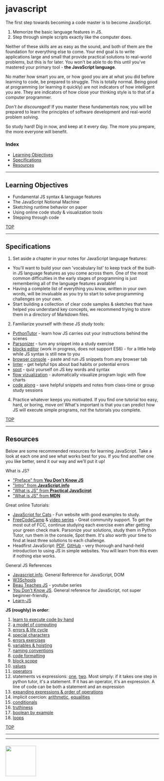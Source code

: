 # javascript

The first step towards becoming a code master is to become JavaScript.  

1. Memorize the basic language features in JS.
2. Step through simple scripts exactly like the computer does.

Neither of these skills are as easy as the sound, and both of them are the foundation for everything else to come.  Your end goal is to write applications large and small that provide practical solutions to real-world problems, but this is for later.  You won't be able to do this until you've mastered your primary tool - __the JavaScript language__.  

No matter how smart you are, or how good you are at what you did before learning to code, be prepared to struggle.  This is totally normal.  Being good at programming (or learning it quickly) are not indicators of how intelligent you are.  They are indicators of how close your thinking style is to that of a computer programmer.  

_Don't be discouraged!_  If you master these fundamentals now, you will be prepared to learn the principles of software development and real-world problem solving. 

So study hard! Dig in now, and keep at it every day.  The more you prepare, the more everyone will benefit.



### Index
* [Learning Objectives](#learning-objectives)
* [Specifications](#specifications)
* [Resources](#resources)

---

## Learning Objectives


* Fundamental JS syntax & language features
* The JavaScript Notional Machine
* Sketching runtime behavior on paper
* Using online code study & visualization tools 
* Stepping through code



[TOP](#index)

---

## Specifications

1. Set aside a chapter in your notes for JavaScript language features:    
  * You'll want to build your own 'vocabulary list' to keep track of the built-in JS language features as you come across them.  One of the most common difficulties in the early stages of programming is just remembering all of the language features available!  
  * Having a complete list of everything you know, written in your own words, will be invaluable as you try to start to solve programming challenges on your own.
  * Start building a collection of clear code samples & sketches that have helped you understand key concepts, we recommend trying to store them in a directory of Markdown files.   
2. Familiarize yourself with these JS study tools: 
  * [PythonTutor](http://www.pythontutor.com/javascript.html#mode=edit) - learn how JS carries out your instructions behind the scenes
  * [Parsonizer](https://janke-learning.github.io/parsonizer) - turn any snippet into a study exercise
  * [blocks editor](https://janke-learning.github.io/blockit) (work in progress, does not support ES6) - for a little help while JS syntax is still new to you
  * [browser console](https://stackoverflow.com/questions/66420/how-do-you-launch-the-javascript-debugger-in-google-chrome) - paste and run JS snippets from any browser tab
  * [linter](https://janke-learning.github.io/linter) - get helpful tips about bad habits or potential errors
  * [spot](https://janke-learning.github.io/spot) - quiz yourself on JS key words and syntax
  * [flow vizualization](https://janke-learning.github.io/flowviz) - automatically visualize program logic with flow charts
  * [code along](https://janke-learning.github.io/code-along) - save helpful snippets and notes from class-time or group study sessions
4. Practice whatever keeps you motivated. If you find one tutorial too easy, hard, or boring, move on!  What's important is that you can predict how JS will execute simple programs, not the tutorials you complete.

[TOP](#index)

---

## Resources

Below are some recommended resources for learning JavaScript.  Take a look at each one and see what works best for you.  If you find another one you like better, send it our way and we'll put it up!

What is JS?
* ["Preface" from __You Don't Know JS__](https://github.com/getify/You-Dont-Know-JS/blob/master/preface.md)
* ["Intro" from __JavaScript.info__](https://javascript.info/intro)
* ["What is JS" from __Practical JavaScirpt__](https://shawnr.gitbooks.io/practical-introduction-to-javascript/content/what-is-javascript/)
* ["What is JS" from __MDN__](https://developer.mozilla.org/en-US/docs/Learn/JavaScript/First_steps/What_is_JavaScript)


Great online Tutorials:
* [JavaScript for Cats](http://jsforcats.com) - Fun website with good examples to study.
* [FreeCodeCamp](https://www.freecodecamp.org) & [video series](https://medium.freecodecamp.org/my-giant-javascript-basics-course-is-now-live-on-youtube-and-its-100-free-9020a21bbc27) - Great community support.  To get the most out of FCC, continue studying each exercise even after getting your green check mark. Parsonize your solutions, study them in Python Tutor, run them in the console, Spot them.  It's also worth your time to find at least three solutions to each challenge.
* Headfirst JavaScript: [PDF](http://wickedlysmart.com/wp-content/uploads/2014/03/Head_First_JavaScript_Programming_SampleChapter.pdf), [GitHub](https://github.com/bethrobson/Head-First-JavaScript-Programming) - very thorough and hand-held introduction to using JS in simple websites. You will learn from this even if nothing else works.


General JS References 
* [Javascript.info](https://javascript.info). General Reference for JavaScript, DOM
* [W3Schools](https://www.w3schools.com/jS/default.asp)
* [Beau Teaches JS](https://www.youtube.com/watch?v=le-URjBhevE&list=PLWKjhJtqVAbk2qRZtWSzCIN38JC_NdhW5) - youtube series
* [You Don't Know JS](https://github.com/getify/You-Dont-Know-JS/blob/master/up%20&%20going/README.md#you-dont-know-js-up--going). General reference for JavaScript, not super beginner-friendly.
* [Learn-JS](http://www.learn-js.org)



__JS (roughly) in order__:
1. [learn to execute code by hand](https://github.com/janke-learning/js-notional-machine)
1. [a model of computing](https://docs.google.com/presentation/d/1uKGPsFpv5BzRzzkvz2TaplWSx_oelMOlUHa0zg770vY/edit#slide=id.p)
1. [errors & life cycle](https://github.com/janke-learning/errors-and-life-cycle)
1. [special characters](https://github.com/HackYourFuture/fundamentals/blob/master/fundamentals/names_of_special_characters.md)
1. [errors exercises](https://github.com/janke-learning/errors)
1. [variables & hoisting](https://github.com/janke-learning/variables-and-hoisting)
1. [naming conventions](https://github.com/HackYourFuture/fundamentals/blob/master/fundamentals/naming_conventions.md)
1. [code formatting](https://github.com/HackYourFutureBelgium/fundamentals/blob/master/fundamentals/code_formatting.md)
1. [block scope](https://github.com/janke-learning/block-scope-let-vs-var)
1. [values](https://github.com/HackYourFutureBelgium/fundamentals/blob/master/fundamentals/values.md)
1. [operators](https://github.com/HackYourFutureBelgium/fundamentals/blob/master/fundamentals/operators.md)
1. statements vs expressions: [one](https://en.hexlet.io/courses/intro_to_programming/lessons/expressions/theory_unit), [two](https://dev.to/promhize/javascript-in-depth-all-you-need-to-know-about-expressions-statements-and-expression-statements-5k2). Most simply: if it takes one step in python tutor, it's a statement.  If it has an operator, it's an expression.  A line of code can be both a statement and an expression
1. [expanding expressions & order of operations](https://github.com/janke-learning/expanding/blob/master/1-expressions.md)
1. implicit coercion: [arithmetic](https://janke-learning.org/arithmetic-coercion/), [equalities](https://janke-learning.org/equalities-coercion/)
1. [conditionals](https://github.com/HackYourFuture/fundamentals/blob/master/fundamentals/conditional_execution.md)
1. [truthiness](https://github.com/janke-learning/truthiness)
1. [boolean by example](https://github.com/janke-learning/boolean-by-examples)
1. [loops](https://github.com/HackYourFuture/fundamentals/blob/master/fundamentals/loops.md)


[TOP](#index)

___
___
### <a href="https://hackyourfuture.be" target="_blank"><img src="https://pbs.twimg.com/profile_images/984474625009741824/Bs_qKx6-_400x400.jpg" width="100" height="100"></img></a>

